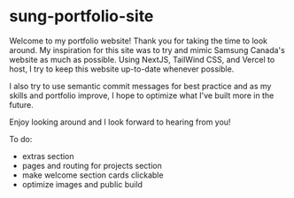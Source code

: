 # sung-portfolio-site
Welcome to my portfolio website! Thank you for taking the time to look around. My inspiration for this site was to try and mimic Samsung Canada's website as much as possible. Using NextJS, TailWind CSS, and Vercel to host, I try to keep this website up-to-date whenever possible.

I also try to use semantic commit messages for best practice and as my skills and portfolio improve, I hope to optimize what I've built more in the future.

Enjoy looking around and I look forward to hearing from you!

To do:
- extras section
- pages and routing for projects section
- make welcome section cards clickable
- optimize images and public build

